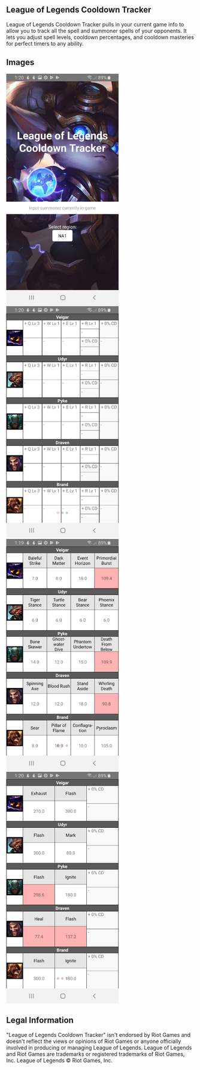 ## League of Legends Cooldown Tracker

League of Legends Cooldown Tracker pulls in your current game info to allow you to track all the spell and summoner spells of your opponents. It lets you adjust spell levels, cooldown percentages, and cooldown masteries for perfect timers to any ability.

## Images

<img src="Screenshot_20190514-132029_lolcooldown.jpg" width="300">

<img src="Screenshot_20190514-132007_lolcooldown.jpg" width="300">

<img src="Screenshot_20190514-131931_lolcooldown.jpg" width="300">

<img src="Screenshot_20190514-132021_lolcooldown.jpg" width="300">

## Legal Information

"League of Legends Cooldown Tracker" isn't endorsed by Riot Games and doesn't reflect the views or opinions of Riot Games or anyone officially involved in producing or managing League of Legends. League of Legends and Riot Games are trademarks or registered trademarks of Riot Games, Inc. League of Legends © Riot Games, Inc.


